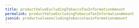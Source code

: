```yaml
---
title: productValueExcludingTobaccoTaxInformationAmount
permalink: productValueExcludingTobaccoTaxInformationAmount
jsonid: productvalueexcludingtobaccotaxinformationamount
---
```

